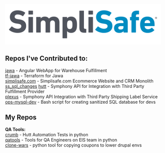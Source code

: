 
![image info](images/simplisafe_logo.svg)  

## Repos I've Contributed to:  
[jawa](https://github.com/simplisafe/jawa) - Angular WebApp for Warehouse Fulfillment  
[tf-jawa](https://github.com/simplisafe/tf-jawa) - Terraform for Jawa  
[simplisafe.com](https://github.com/simplisafe/simplisafe.com) - Simplisafe.com Ecommerce Website and CRM Monolith  
[ss_sql_changes](https://github.com/simplisafe/ss_sql_changes)
[hutt](https://github.com/simplisafe/hutt) - Symphony API for Integration with Third Party Fulfillment Provider  
[plexus](https://github.com/simplisafe/plexus) - Symphony API Integration with Third Party Shipping Label Service  
[ops-mysql-dev](https://github.com/simplisafe/ops-mysql-dev) - Bash script for creating sanitized SQL database for devs  


## My Repos 
**QA Tools:**    
[crumb](https://github.com/simplisafe/crumb) - Hutt Automation Tests in python  
[qatools](https://github.com/simplisafe/eis-qa-tools) - Tools for QA Engineers on EIS team in python   
[clone-wars](https://github.com/simplisafe/clone-wars) - python tool for copying coupons to lower drupal envs  

